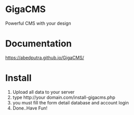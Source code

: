 # GigaCMS
Powerful CMS with your design

# Documentation
https://abedputra.github.io/GigaCMS/

# Install
1. Upload all data to your server
2. type http://your domain.com/install-gigacms.php
3. you must fill the form detail database and account login
4. Done..Have Fun!
